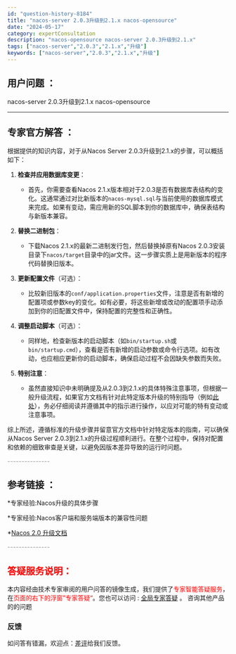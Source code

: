 ```yaml
---
id: "question-history-8184"
title: "nacos-server 2.0.3升级到2.1.x nacos-opensource"
date: "2024-05-17"
category: expertConsultation
description: "nacos-opensource nacos-server 2.0.3升级到2.1.x"
tags: ["nacos-server","2.0.3","2.1.x","升级"]
keywords: ["nacos-server","2.0.3","2.1.x","升级"]
---
```


## 用户问题 ： 
 nacos-server 2.0.3升级到2.1.x nacos-opensource 

---------------
## 专家官方解答 ：

根据提供的知识内容，对于从Nacos Server 2.0.3升级到2.1.x的步骤，可以概括如下：

1. **检查并应用数据库变更**：
   - 首先，你需要查看Nacos 2.1.x版本相对于2.0.3是否有数据库表结构的变化。这通常通过对比新版本的`nacos-mysql.sql`与当前使用的数据库模式来完成。如果有变动，需应用新的SQL脚本到你的数据库中，确保表结构与新版本兼容。

2. **替换二进制包**：
   - 下载Nacos 2.1.x的最新二进制发行包，然后替换掉原有Nacos 2.0.3安装目录下`nacos/target`目录中的jar文件。这一步骤实质上是用新版本的程序代码替换旧版本。

3. **更新配置文件**（可选）：
   - 比较新旧版本的`conf/application.properties`文件，注意是否有新增的配置项或参数key的变化。如有必要，将这些新增或改动的配置项手动添加到你的旧配置文件中，保持配置的完整性和正确性。

4. **调整启动脚本**（可选）：
   - 同样地，检查新版本的启动脚本（如`bin/startup.sh`或`bin/startup.cmd`），查看是否有新增的启动参数或命令行选项。如有改动，也应相应更新你的启动脚本，确保启动过程不会因缺失参数而失败。

5. **特别注意**：
   - 虽然直接知识中未明确提及从2.0.3到2.1.x的具体特殊注意事项，但根据一般升级流程，如果官方文档有针对此特定版本升级的特别指导（例如[此处](https://nacos.io/docs/latest/upgrading/200-upgrading/)），务必仔细阅读并遵循其中的指示进行操作，以应对可能的特有变动或注意事项。

综上所述，遵循标准的升级步骤并留意官方文档中针对特定版本的指南，可以确保从Nacos Server 2.0.3到2.1.x的升级过程顺利进行。在整个过程中，保持对配置和依赖的细致审查是关键，以避免因版本差异导致的运行时问题。


<font color="#949494">---------------</font> 


## 参考链接 ：

*专家经验:Nacos升级的具体步骤 
 
 *专家经验:Nacos客户端和服务端版本的兼容性问题 
 
 *[Nacos 2.0 升级文档](https://nacos.io/docs/latest/upgrading/200-upgrading)


 <font color="#949494">---------------</font> 
 


## <font color="#FF0000">答疑服务说明：</font> 

本内容经由技术专家审阅的用户问答的镜像生成，我们提供了<font color="#FF0000">专家智能答疑服务</font>，在<font color="#FF0000">页面的右下的浮窗”专家答疑“</font>。您也可以访问 : [全局专家答疑](https://opensource.alibaba.com/chatBot) 。 咨询其他产品的的问题

### 反馈
如问答有错漏，欢迎点：[差评](https://ai.nacos.io/user/feedbackByEnhancerGradePOJOID?enhancerGradePOJOId=13544)给我们反馈。
